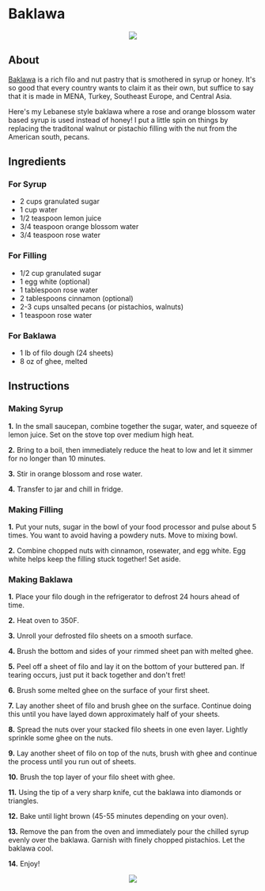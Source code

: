 # Baklawa
<center><a href="https://i.imgur.com/3dLiNGe.jpg"><img src="https://i.imgur.com/3dLiNGe.jpg" border="0"></a></center>

## About
[Baklawa](https://en.wikipedia.org/wiki/Baklava) is a rich filo and nut pastry that is smothered in syrup or honey. It's so good that every country wants to claim it as their own, but suffice to say that it is made in MENA, Turkey, Southeast Europe, and Central Asia. 

Here's my Lebanese style baklawa where a rose and orange blossom water based syrup is used instead of honey! I put a little spin on things by replacing the traditonal walnut or pistachio filling with the nut from the American south, pecans.

## Ingredients

### For Syrup
- 2 cups granulated sugar
- 1 cup water
- 1/2 teaspoon lemon juice
- 3/4 teaspoon orange blossom water
- 3/4 teaspoon rose water

### For Filling
- 1/2 cup granulated sugar
- 1 egg white (optional)
- 1 tablespoon rose water
- 2 tablespoons cinnamon (optional)
- 2-3 cups unsalted pecans (or pistachios, walnuts)
- 1 teaspoon rose water

### For Baklawa
- 1 lb of filo dough (24 sheets)
- 8 oz of ghee, melted

## Instructions
### Making Syrup
**1.** In the small saucepan, combine together the sugar, water, and squeeze of lemon juice. Set on the stove top over medium high heat.
        
**2.** Bring to a boil, then immediately reduce the heat to low and let it simmer for no longer than 10 minutes.
        
**3.** Stir in orange blossom and rose water.
        
**4.** Transfer to jar and chill in fridge.

### Making Filling
**1.** Put your nuts, sugar in the bowl of your food processor and pulse about 5 times. You want to avoid having a powdery nuts. Move to mixing bowl.

**2.** Combine chopped nuts with cinnamon, rosewater, and egg white. Egg white helps keep the filling stuck together! Set aside.

### Making Baklawa
**1.** Place your filo dough in the refrigerator to defrost 24 hours ahead of time.

**2.** Heat oven to 350F.

**3.** Unroll your defrosted filo sheets on a smooth surface.

**4.** Brush the bottom and sides of your rimmed sheet pan with melted ghee.

**5.** Peel off a sheet of filo and lay it on the bottom of your buttered pan. If tearing occurs, just put it back together and don't fret!

**6.** Brush some melted ghee on the surface of your first sheet.

**7.** Lay another sheet of filo and brush ghee on the surface. Continue doing this until you have layed down approximately half of your sheets.

**8.** Spread the nuts over your stacked filo sheets in one even layer. Lightly sprinkle some ghee on the nuts.

**9.** Lay another sheet of filo on top of the nuts, brush with ghee and continue the process until you run out of sheets.

**10.** Brush the top layer of your filo sheet with ghee.

**11.** Using the tip of a very sharp knife, cut the baklawa into diamonds or triangles.

**12.** Bake until light brown (45-55 minutes depending on your oven).

**13.** Remove the pan from the oven and immediately pour the chilled syrup evenly over the baklawa. Garnish with finely chopped pistachios. Let the baklawa cool.

**14.** Enjoy!

<center><a href="https://i.imgur.com/1jbYDz5.jpg"><img src="https://i.imgur.com/1jbYDz5.jpg" border="0"></a></center>
